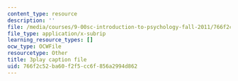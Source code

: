 ```yaml
---
content_type: resource
description: ''
file: /media/courses/9-00sc-introduction-to-psychology-fall-2011/766f2c52ba60f2f5cc6f856a2994d862_v4ur5mna060.srt
file_type: application/x-subrip
learning_resource_types: []
ocw_type: OCWFile
resourcetype: Other
title: 3play caption file
uid: 766f2c52-ba60-f2f5-cc6f-856a2994d862
---
```

